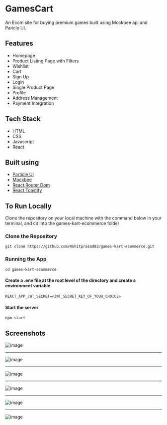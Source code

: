 # GamesCart
An Ecom site for buying premium games built using Mockbee api and Paricle UI.

## Features

* Homepage
* Product Listing Page with Filters
* Wishlist
* Cart 
* Sign Up 
* Login
* Single Product Page
* Profile
* Address Management
* Payment Integration

## Tech Stack

* HTML
* CSS
* Javascript
* React
## Built using
* [Particle UI](https://particle-ui.netlify.app)
* [Mockbee](https://mockbee.netlify.app/)
* [React Router Dom](https://v5.reactrouter.com/web/guides/quick-start)
* [React Toastify](https://fkhadra.github.io/react-toastify/introduction)
## To Run Locally
Clone the repository on your local machine with the command below in your terminal, and cd into the games-kart-ecommerce folder

### Clone the Repository
```
git clone https://github.com/Rohitprasad83/games-kart-ecommerce.git
```
### Running the App
```
cd games-kart-ecommerce
```
#### Create a .env file at the root level of the directory and create a environment variable.
```
REACT_APP_JWT_SECRET=<JWT_SECRET_KEY_OF_YOUR_CHOICE>
```
#### Start the server
```
npm start
```

## Screenshots
![image](https://user-images.githubusercontent.com/66221637/163705915-33089bd9-43b2-4c77-b0e0-ab9ef644c471.png)

---
![image](https://user-images.githubusercontent.com/66221637/163705937-c5da250d-9137-4588-a51b-1410183857e6.png)

---
![image](https://user-images.githubusercontent.com/66221637/163705947-bc7bf42f-8234-4a48-92d3-39e1a7cd82d1.png)

---
![image](https://user-images.githubusercontent.com/66221637/163705959-36e9a4fe-420d-4811-b320-2d25378f159e.png)

---
![image](https://user-images.githubusercontent.com/66221637/163705994-1f9a9962-8c34-4cca-89db-4639de23ef94.png)

---
![image](https://user-images.githubusercontent.com/66221637/163706014-0bd88d21-4b32-4610-b75d-cc768ad8cce4.png)



